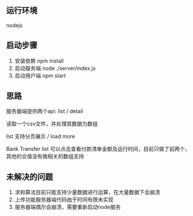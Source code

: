 ## 运行环境
  nodejs

## 启动步骤
  1. 安装依赖 npm install
  1. 启动服务端 node ./server/index.js
  1. 启动用户端 npm start


## 思路
  服务器端提供两个api: list / detail

  读取一个csv文件，并处理其数据为数组

  list 支持分页展示 / load more

  Bank Transfer list 可以点击查看付款清单金额及运行时间，目前只做了前两个，其他的合值没有做相关的数组支持


## 未解决的问题

  1. 求和算法目前只能支持少量数据进行运算，在大量数据下会崩溃
  2. 上传功能服务器端代码由于时间有限未实现
  3. 服务器端偶尔会崩溃，需要重新启动node服务

##
